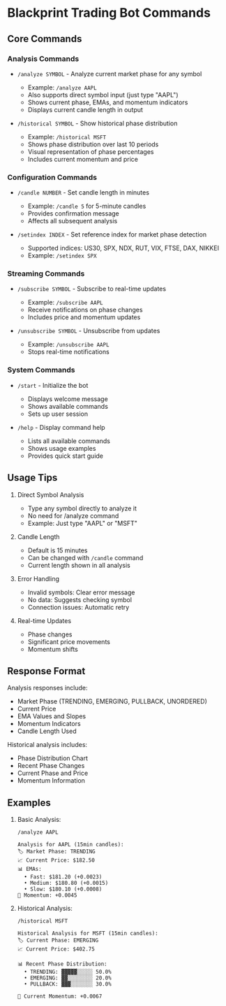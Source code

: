 # Blackprint Trading Bot Commands

## Core Commands

### Analysis Commands

- `/analyze SYMBOL` - Analyze current market phase for any symbol
  - Example: `/analyze AAPL`
  - Also supports direct symbol input (just type "AAPL")
  - Shows current phase, EMAs, and momentum indicators
  - Displays current candle length in output

- `/historical SYMBOL` - Show historical phase distribution
  - Example: `/historical MSFT`
  - Shows phase distribution over last 10 periods
  - Visual representation of phase percentages
  - Includes current momentum and price

### Configuration Commands

- `/candle NUMBER` - Set candle length in minutes
  - Example: `/candle 5` for 5-minute candles
  - Provides confirmation message
  - Affects all subsequent analysis

- `/setindex INDEX` - Set reference index for market phase detection
  - Supported indices: US30, SPX, NDX, RUT, VIX, FTSE, DAX, NIKKEI
  - Example: `/setindex SPX`

### Streaming Commands

- `/subscribe SYMBOL` - Subscribe to real-time updates
  - Example: `/subscribe AAPL`
  - Receive notifications on phase changes
  - Includes price and momentum updates

- `/unsubscribe SYMBOL` - Unsubscribe from updates
  - Example: `/unsubscribe AAPL`
  - Stops real-time notifications

### System Commands

- `/start` - Initialize the bot
  - Displays welcome message
  - Shows available commands
  - Sets up user session

- `/help` - Display command help
  - Lists all available commands
  - Shows usage examples
  - Provides quick start guide

## Usage Tips

1. Direct Symbol Analysis
   - Type any symbol directly to analyze it
   - No need for /analyze command
   - Example: Just type "AAPL" or "MSFT"

2. Candle Length
   - Default is 15 minutes
   - Can be changed with `/candle` command
   - Current length shown in all analysis

3. Error Handling
   - Invalid symbols: Clear error message
   - No data: Suggests checking symbol
   - Connection issues: Automatic retry

4. Real-time Updates
   - Phase changes
   - Significant price movements
   - Momentum shifts

## Response Format

Analysis responses include:
- Market Phase (TRENDING, EMERGING, PULLBACK, UNORDERED)
- Current Price
- EMA Values and Slopes
- Momentum Indicators
- Candle Length Used

Historical analysis includes:
- Phase Distribution Chart
- Recent Phase Changes
- Current Phase and Price
- Momentum Information

## Examples

1. Basic Analysis:
   ```
   /analyze AAPL
   
   Analysis for AAPL (15min candles):
   🏷 Market Phase: TRENDING
   📈 Current Price: $182.50
   📊 EMAs:
     • Fast: $181.20 (+0.0023)
     • Medium: $180.80 (+0.0015)
     • Slow: $180.10 (+0.0008)
   💫 Momentum: +0.0045
   ```

2. Historical Analysis:
   ```
   /historical MSFT
   
   Historical Analysis for MSFT (15min candles):
   🏷 Current Phase: EMERGING
   📈 Current Price: $402.75
   
   📊 Recent Phase Distribution:
     • TRENDING: ▓▓▓▓▓░░░░░ 50.0%
     • EMERGING: ▓▓░░░░░░░░ 20.0%
     • PULLBACK: ▓▓▓░░░░░░░ 30.0%
   
   💫 Current Momentum: +0.0067
   ```
